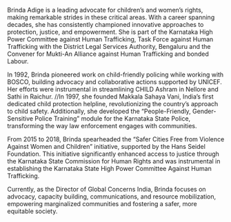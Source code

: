 Brinda Adige is a leading advocate for children’s and women’s rights, making remarkable strides in these critical areas. With a career spanning decades, she has consistently championed innovative approaches to protection, justice, and empowerment. She is part of the Karnataka High Power Committee against Human Trafficking, Task Force against Human Trafficking with the District Legal Services Authority, Bengaluru and the Convener for Mukti-An Alliance against Human Trafficking and bonded Labour.

In 1992, Brinda pioneered work on child-friendly policing while working with BOSCO, building advocacy and collaborative actions supported by UNICEF. Her efforts were instrumental in streamlining CHILD Ashram in Nellore and Sathi in Raichur. //In 1997, she founded Makkala Sahaya Vani, India’s first dedicated child protection helpline, revolutionizing the country’s approach to child safety. Additionally, she developed the “People-Friendly, Gender-Sensitive Police Training” module for the Karnataka State Police, transforming the way law enforcement engages with communities.

From 2015 to 2018, Brinda spearheaded the “Safer Cities Free from Violence Against Women and Children” initiative, supported by the Hans Seidel Foundation. This initiative significantly enhanced access to justice through the Karnataka State Commission for Human Rights and was instrumental in establishing the Karnataka State High Power Committee Against Human Trafficking.

Currently, as the Director of Global Concerns India, Brinda focuses on advocacy, capacity building, communications, and resource mobilization, empowering marginalized communities and fostering a safer, more equitable society.
